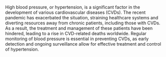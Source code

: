 High blood pressure, or hypertension, is a significant factor in the development of various cardiovascular diseases (CVDs). The recent pandemic has exacerbated the situation, straining healthcare systems and diverting resources away from chronic patients, including those with CVDs. As a result, the treatment and management of these patients have been hindered, leading to a rise in CVD-related deaths worldwide. Regular monitoring of blood pressure is essential in preventing CVDs, as early detection and ongoing surveillance allow for effective treatment and control of hypertension.
